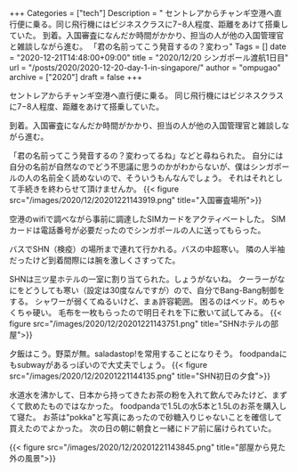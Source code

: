 +++
Categories = ["tech"]
Description = " セントレアからチャンギ空港へ直行便に乗る。同じ飛行機にはビジネスクラスに7−8人程度、距離をあけて搭乗していた。  到着。入国審査になんだか時間がかかり、担当の人が他の入国管理官と雑談しながら進む。  「君の名前ってこう発音するの？変わっ"
Tags = []
date = "2020-12-21T14:48:00+09:00"
title = "2020/12/20 シンガポール渡航1日目"
url = "/posts/2020/2020-12-20-day-1-in-singapore/"
author = "ompugao"
archive = ["2020"]
draft = false
+++

<body>
<p>セントレアからチャンギ空港へ直行便に乗る。
同じ飛行機にはビジネスクラスに7−8人程度、距離をあけて搭乗していた。</p>

<p>到着。入国審査になんだか時間がかかり、担当の人が他の入国管理官と雑談しながら進む。</p>

<p>「君の名前ってこう発音するの？変わってるね」などと尋ねられた。
自分には自分の名前が自然なのでどう不思議に思うのかがわからないが、僕はシンガポールの人の名前全く読めないので、そういうもんなんでしょう。
それはそれとして手続きを終わらせて頂けませんか。
{{< figure src="/images/2020/12/20201221143919.png" title="入国審査場所">}}

<p>空港のwifiで調べながら事前に調達したSIMカードをアクティベートした。
SIMカードは電話番号が必要だったのでシンガポールの人に送ってもらった。</p>

<p>バスでSHN（検疫）の場所まで連れて行かれる。バスの中超寒い。
隣の人半袖だったけど到着間際には腕を激しくさすってた。</p>

<p>SHNは三ツ星ホテルの一室に割り当てられた。しょうがないね。
クーラーがなにをどうしても寒い（設定は30度なんですが）ので、自分でBang-Bang制御をする。
シャワーが弱くてぬるいけど、まぁ許容範囲。
困るのはベッド。めちゃくちゃ硬い。
毛布を一枚もらったので明日それを下に敷いて試してみる。
{{< figure src="/images/2020/12/20201221143751.png" title="SHNホテルの部屋">}}

<p>夕飯はこう。野菜が無。saladastop!を常用することになりそう。
foodpandaにもsubwayがあるっぽいので大丈夫でしょう。
{{< figure src="/images/2020/12/20201221144135.png" title="SHN初日の夕食">}}

<p>水道水を沸かして、日本から持ってきたお茶の粉を入れて飲んでみたけど、まずくて飲めたものではなかった。
foodpandaで1.5Lの水5本と1.5Lのお茶を購入して寝た。
お茶は"pokka"と写真にあったので砂糖入りじゃないことを確信して買えたのでよかった。
次の日の朝に朝食と一緒にドア前に届けられていた。</p>

{{< figure src="/images/2020/12/20201221143845.png" title="部屋から見た外の風景">}}
</body>
